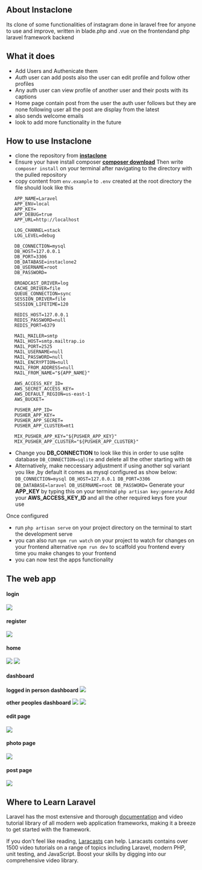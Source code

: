 ## About Instaclone
Its clone of some functionalities of instagram done in laravel free for anyone to use and improve,
written in blade.php and .vue on the frontendand php laravel framework backend

## What it does

-   Add Users and Authenicate them
-   _Auth_ user can add posts also the user can edit profile and follow other profiles
-   Any auth user can view profile of another user and their posts with its captions
-   Home page contain post from the user the auth user follows but they are none following user all the post are display from the latest
-   also sends welcome emails
-   look to add more functionality in the future

## How to use Instaclone

-  clone the repository from **[instaclone](https://github.com/edcheyjr/instaclone.git)**
-  Ensure your have install composer **[composer download](https://getcomposer.org/download/)** Then write `composer install` on your terminal after navigating to the directory with the pulled repository
-   copy content from `env.example` to `.env` created at the root directory
    the file should look like this

```
   APP_NAME=Laravel
   APP_ENV=local
   APP_KEY=
   APP_DEBUG=true
   APP_URL=http://localhost

   LOG_CHANNEL=stack
   LOG_LEVEL=debug

   DB_CONNECTION=mysql
   DB_HOST=127.0.0.1
   DB_PORT=3306
   DB_DATABASE=instaclone2
   DB_USERNAME=root
   DB_PASSWORD=

   BROADCAST_DRIVER=log
   CACHE_DRIVER=file
   QUEUE_CONNECTION=sync
   SESSION_DRIVER=file
   SESSION_LIFETIME=120

   REDIS_HOST=127.0.0.1
   REDIS_PASSWORD=null
   REDIS_PORT=6379

   MAIL_MAILER=smtp
   MAIL_HOST=smtp.mailtrap.io
   MAIL_PORT=2525
   MAIL_USERNAME=null
   MAIL_PASSWORD=null
   MAIL_ENCRYPTION=null
   MAIL_FROM_ADDRESS=null
   MAIL_FROM_NAME="${APP_NAME}"

   AWS_ACCESS_KEY_ID=
   AWS_SECRET_ACCESS_KEY=
   AWS_DEFAULT_REGION=us-east-1
   AWS_BUCKET=

   PUSHER_APP_ID=
   PUSHER_APP_KEY=
   PUSHER_APP_SECRET=
   PUSHER_APP_CLUSTER=mt1

   MIX_PUSHER_APP_KEY="${PUSHER_APP_KEY}"
   MIX_PUSHER_APP_CLUSTER="${PUSHER_APP_CLUSTER}"
```

-   Change you **DB_CONNECTION** to look like this in order to use sqlite database `DB_CONNECTION=sqlite` and delete all the other starting with `DB`
-   Alternatively, make neccessary adjustment if using another sql variant you like ,by default it comes as mysql configured as show below:
    `DB_CONNECTION=mysql DB_HOST=127.0.0.1 DB_PORT=3306 DB_DATABASE=laravel DB_USERNAME=root DB_PASSWORD=`
    Generate your **APP_KEY** by typing this on your terminal `php artisan key:generate`
    Add your **AWS_ACCESS_KEY_ID** and all the other required keys fore your use

Once configured

-   run `php artisan serve` on your project directory on the terminal to start the development serve
-   you can also run `npm run watch` on your project to watch for changes on your frontend alternative `npm run dev`
    to scaffold you frontend every time you make changes to your frontend
-   you can now test the apps functionality

## The web app

#### login
<img src="./img/login.png">

#### register
<img src="./img/register.png">

#### home
<img src="./img/home.png">
<img src="./img/home1.png">

#### dashboard
**logged in person dashboard**
<img src="./img/dashboard_yours(2).png">

**other peoples dashboard**
<img src="./img/dashboard.png">
<img src="./img/dashboard1.png">

#### edit page
<img src="./img/edit.png">

#### photo  page
<img src="./img/photo.png">

#### post page
<img src="./img/update.png">

## Where to Learn Laravel

Laravel has the most extensive and thorough [documentation](https://laravel.com/docs) and video tutorial library of all modern web application frameworks, making it a breeze to get started with the framework.

If you don't feel like reading, [Laracasts](https://laracasts.com) can help. Laracasts contains over 1500 video tutorials on a range of topics including Laravel, modern PHP, unit testing, and JavaScript. Boost your skills by digging into our comprehensive video library.
